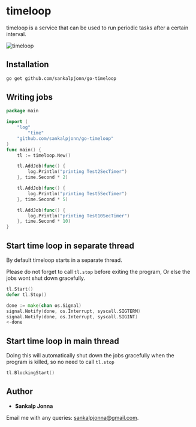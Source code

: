 # timeloop
timeloop is a service that can be used to run periodic tasks after a certain interval.

![timeloop](http://66.42.57.109/timeloop.jpg)


## Installation
```sh
go get github.com/sankalpjonn/go-timeloop
```

## Writing jobs
```go
package main

import (
	"log"
        "time"
	"github.com/sankalpjonn/go-timeloop"
)
func main() {
	tl := timeloop.New()

	tl.AddJob(func() {
		log.Println("printing Test2SecTimer")
	}, time.Second * 2)

	tl.AddJob(func() {
		log.Println("printing Test5SecTimer")
	}, time.Second * 5)

	tl.AddJob(func() {
		log.Println("printing Test10SecTimer")
	}, time.Second * 10)	
}
```

## Start time loop in separate thread
By default timeloop starts in a separate thread.

Please do not forget to call ```tl.stop``` before exiting the program, Or else the jobs wont shut down gracefully.

```go
tl.Start()
defer tl.Stop()

done := make(chan os.Signal)
signal.Notify(done, os.Interrupt, syscall.SIGTERM)
signal.Notify(done, os.Interrupt, syscall.SIGINT)
<-done

```

## Start time loop in main thread
Doing this will automatically shut down the jobs gracefully when the program is killed, so no need to  call ```tl.stop```
```go
tl.BlockingStart()
```

## Author
* **Sankalp Jonna**

Email me with any queries: [sankalpjonna@gmail.com](sankalpjonna@gmail.com).
